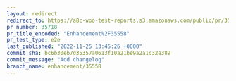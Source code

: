 ```yaml
---
layout: redirect
redirect_to: https://a8c-woo-test-reports.s3.amazonaws.com/public/pr/35718/e2e/index.html
pr_number: 35718
pr_title_encoded: "Enhancement%2F35558"
pr_test_type: e2e
last_published: "2022-11-25 13:45:26 +0000"
commit_sha: bc6b30eb7d35357a0613f10a21be9a2a1c32e389
commit_message: "Add changelog"
branch_name: enhancement/35558
---
```

